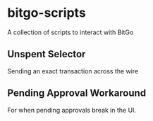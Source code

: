 # bitgo-scripts

A collection of scripts to interact with BitGo 

## Unspent Selector

Sending an exact transaction across the wire

## Pending Approval Workaround

For when pending approvals break in the UI.